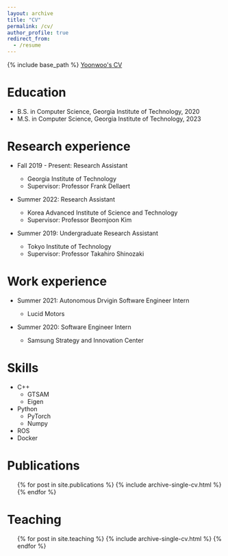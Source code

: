 ```yaml
---
layout: archive
title: "CV"
permalink: /cv/
author_profile: true
redirect_from:
  - /resume
---
```


{% include base_path %}
[Yoonwoo's CV](https://ywkim0606.github.io/files/YoonwooCV.pdf)


Education
======
* B.S. in Computer Science, Georgia Institute of Technology, 2020
* M.S. in Computer Science, Georgia Institute of Technology, 2023
<!-- * Ph.D in Version Control Theory, GitHub University, 2018 (expected) -->

Research experience
======
* Fall 2019 - Present: Research Assistant
  * Georgia Institute of Technology
  * Supervisor: Professor Frank Dellaert

* Summer 2022: Research Assistant
  * Korea Advanced Institute of Science and Technology
  * Supervisor: Professor Beomjoon Kim

* Summer 2019: Undergraduate Research Assistant
  * Tokyo Institute of Technology
  * Supervisor: Professor Takahiro Shinozaki

Work experience
======
* Summer 2021: Autonomous Drvigin Software Engineer Intern
  * Lucid Motors

* Summer 2020: Software Engineer Intern
  * Samsung Strategy and Innovation Center
  
Skills
======
* C++
  * GTSAM
  * Eigen
* Python
  * PyTorch
  * Numpy
* ROS
* Docker

Publications
======
  <ul>{% for post in site.publications %}
    {% include archive-single-cv.html %}
  {% endfor %}</ul>
  
<!-- Talks
======
  <ul>{% for post in site.talks %}
    {% include archive-single-talk-cv.html %}
  {% endfor %}</ul> -->
  
Teaching
======
  <ul>{% for post in site.teaching %}
    {% include archive-single-cv.html %}
  {% endfor %}</ul>
  
<!-- Service and leadership
======
* Currently signed in to 43 different slack teams -->
